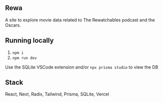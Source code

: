 ## Rewa

A site to explore movie data related to The Rewatchables podcast and the Oscars.

## Running locally

1. `npm i`
2. `npm run dev`

Use the SQLite VSCode extension and/or `npx prisma studio` to view the DB

## Stack

React, Next, Radix, Tailwind, Prisma, SQLite, Vercel
